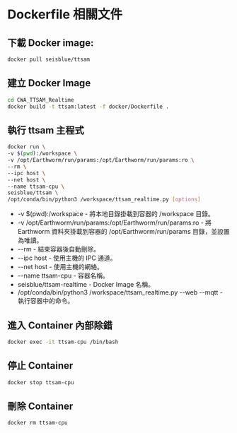 # Dockerfile 相關文件

## 下載 Docker image:
```sh
docker pull seisblue/ttsam
```

## 建立 Docker Image

```bash
cd CWA_TTSAM_Realtime
docker build -t ttsam:latest -f docker/Dockerfile .
```

## 執行 ttsam 主程式

```bash
docker run \
-v $(pwd):/workspace \
-v /opt/Earthworm/run/params:/opt/Earthworm/run/params:ro \
--rm \
--ipc host \
--net host \
--name ttsam-cpu \
seisblue/ttsam \
/opt/conda/bin/python3 /workspace/ttsam_realtime.py [options]
```
- -v $(pwd):/workspace - 將本地目錄掛載到容器的 /workspace 目錄。
- -v /opt/Earthworm/run/params:/opt/Earthworm/run/params:ro - 將 Earthworm 資料夾掛載到容器的 /opt/Earthworm/run/params 目錄，並設置為唯讀。
- --rm - 結束容器後自動刪除。
- --ipc host - 使用主機的 IPC 通道。
- --net host - 使用主機的網絡。
- --name ttsam-cpu - 容器名稱。
- seisblue/ttsam-realtime - Docker Image 名稱。
- /opt/conda/bin/python3 /workspace/ttsam_realtime.py --web --mqtt - 執行容器中的命令。

## 進入 Container 內部除錯

```bash
docker exec -it ttsam-cpu /bin/bash
```

## 停止 Container

```bash
docker stop ttsam-cpu
```

## 刪除 Container

```bash
docker rm ttsam-cpu
```

